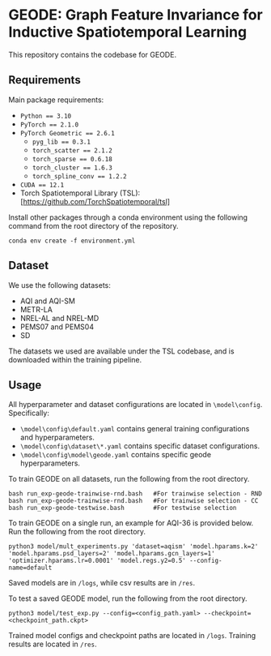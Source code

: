 # GEODE: Graph Feature Invariance for Inductive Spatiotemporal Learning
This repository contains the codebase for GEODE.

## Requirements
Main package requirements:
- ```Python == 3.10```
- ```PyTorch == 2.1.0```
- ```PyTorch Geometric == 2.6.1```
  - ```pyg_lib == 0.3.1```
  - ```torch_scatter == 2.1.2```
  - ```torch_sparse == 0.6.18```
  - ```torch_cluster == 1.6.3```
  - ```torch_spline_conv == 1.2.2```
- ```CUDA == 12.1```
- Torch Spatiotemporal Library (TSL): [https://github.com/TorchSpatiotemporal/tsl]

Install other packages through a conda environment using the following command from the root directory of the repository.

```
conda env create -f environment.yml
```

## Dataset
We use the following datasets:
- AQI and AQI-SM
- METR-LA
- NREL-AL and NREL-MD
- PEMS07 and PEMS04
- SD

The datasets we used are available under the TSL codebase, and is downloaded within the training pipeline.

## Usage

All hyperparameter and dataset configurations are located in ```\model\config```. Specifically:
- ```\model\config\default.yaml``` contains general training configurations and hyperparameters.
- ```\model\config\dataset\*.yaml``` contains specific dataset configurations.
- ```\model\config\model\geode.yaml``` contains specific geode hyperparameters.

To train GEODE on all datasets, run the following from the root directory.
```
bash run_exp-geode-trainwise-rnd.bash   #For trainwise selection - RND
bash run_exp-geode-trainwise-rnd.bash   #For trainwise selection - CC
bash run_exp-geode-testwise.bash        #For testwise selection
```

To train GEODE on a single run, an example for AQI-36 is provided below. Run the following from the root directory.
```
python3 model/mult_experiments.py 'dataset=aqism' 'model.hparams.k=2' 'model.hparams.psd_layers=2' 'model.hparams.gcn_layers=1' 'optimizer.hparams.lr=0.0001' 'model.regs.y2=0.5' --config-name=default
```

Saved models are in ```/logs```, while csv results are in ```/res```.

To test a saved GEODE model, run the following from the root directory.
```
python3 model/test_exp.py --config=<config_path.yaml> --checkpoint=<checkpoint_path.ckpt>
```

Trained model configs and checkpoint paths are located in ```/logs```.
Training results are located in ```/res```.
